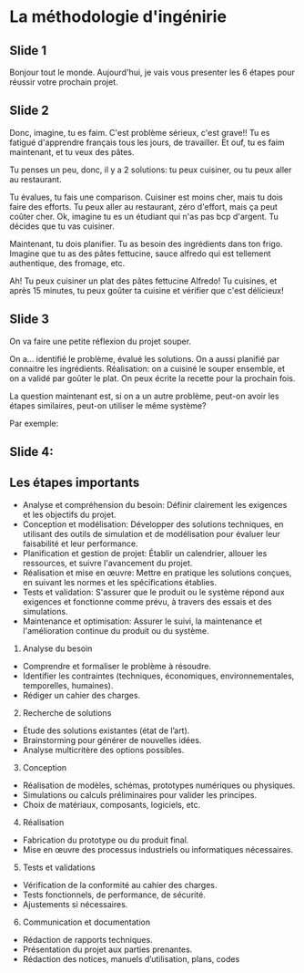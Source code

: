 # La méthodologie d'ingénirie

## Slide 1

Bonjour tout le monde. Aujourd'hui, je vais vous presenter les 6 étapes pour réussir votre prochain projet.

## Slide 2

Donc, imagine, tu es faim. C'est problème sérieux, c'est grave!! Tu es fatigué d'apprendre français tous les jours, de travailler. Et ouf, tu es faim maintenant, et tu veux des pâtes.

Tu penses un peu, donc, il y a 2 solutions: tu peux cuisiner, ou tu peux aller au restaurant.

Tu évalues, tu fais une comparison. Cuisiner est moins cher, mais tu dois faire des efforts. Tu peux aller au restaurant, zéro d'effort, mais ça peut coûter cher. Ok, imagine tu es un étudiant qui n'as pas bcp d'argent. Tu décides que tu vas cuisiner.

Maintenant, tu dois planifier. Tu as besoin des ingrédients dans ton frigo. Imagine que tu as des pâtes fettucine, sauce alfredo qui est tellement authentique, des fromage, etc.

Ah! Tu peux cuisiner un plat des pâtes fettucine Alfredo! Tu cuisines, et après 15 minutes, tu peux goûter ta cuisine et vérifier que c'est délicieux!

## Slide 3

On va faire une petite réflexion du projet souper.

On a... identifié le problème, évalué les solutions. On a aussi planifié par connaitre les ingrédients. Réalisation: on a cuisiné le souper ensemble, et on a validé par goûter le plat. On peux écrite la recette pour la prochain fois.

La question maintenant est, si on a un autre problème, peut-on avoir les étapes similaires, peut-on utiliser le même système?

Par exemple:

## Slide 4:

## Les étapes importants

- Analyse et compréhension du besoin: Définir clairement les exigences et les objectifs du projet.
- Conception et modélisation: Développer des solutions techniques, en utilisant des outils de simulation et de modélisation pour évaluer leur faisabilité et leur performance.
- Planification et gestion de projet: Établir un calendrier, allouer les ressources, et suivre l'avancement du projet.
- Réalisation et mise en œuvre: Mettre en pratique les solutions conçues, en suivant les normes et les spécifications établies.
- Tests et validation: S'assurer que le produit ou le système répond aux exigences et fonctionne comme prévu, à travers des essais et des simulations.
- Maintenance et optimisation: Assurer le suivi, la maintenance et l'amélioration continue du produit ou du système.

1. Analyse du besoin

- Comprendre et formaliser le problème à résoudre.
- Identifier les contraintes (techniques, économiques, environnementales, temporelles, humaines).
- Rédiger un cahier des charges.

2. Recherche de solutions

- Étude des solutions existantes (état de l’art).
- Brainstorming pour générer de nouvelles idées.
- Analyse multicritère des options possibles.

3. Conception

- Réalisation de modèles, schémas, prototypes numériques ou physiques.
- Simulations ou calculs préliminaires pour valider les principes.
- Choix de matériaux, composants, logiciels, etc.

4. Réalisation

- Fabrication du prototype ou du produit final.
- Mise en œuvre des processus industriels ou informatiques nécessaires.

5. Tests et validations

- Vérification de la conformité au cahier des charges.
- Tests fonctionnels, de performance, de sécurité.
- Ajustements si nécessaires.

6. Communication et documentation

- Rédaction de rapports techniques.
- Présentation du projet aux parties prenantes.
- Rédaction des notices, manuels d’utilisation, plans, codes
